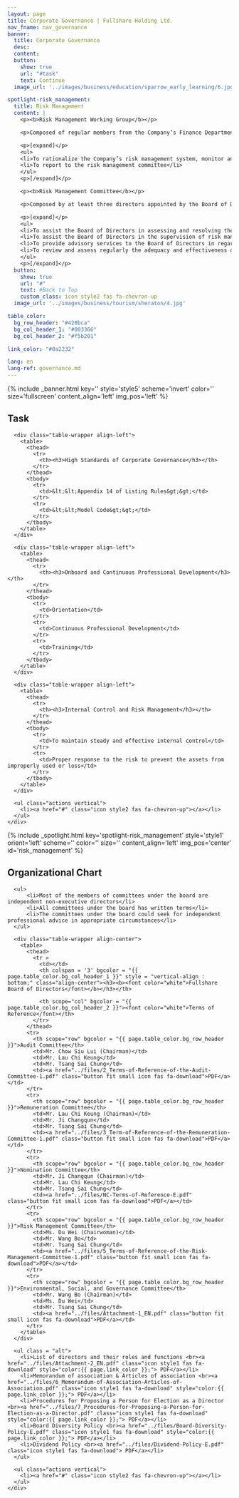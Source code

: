 ```yaml
---
layout: page
title: Corporate Governance | Fullshare Holding Ltd.
nav_fname: nav_governance
banner:
  title: Corporate Governance
  desc:
  content:
  button:
    show: true
    url: "#task"
    text: Continue
  image_url: '../images/business/education/sparrow_early_learning/6.jpg'

spotlight-risk_management:
  title: Risk Management
  content: |
    <p><b>Risk Management Working Group</b></p>

    <p>Composed of regular members from the Company’s Finance Department, Legal Department, Human Resources Department and Internal Audit Department.</p>

    <p>[expand]</p>
    <ul>
    <li>To rationalize the Company’s risk management system, monitor and inspect daily operations</li>
    <li>To report to the risk management committee</li>
    </ul>
    <p>[/expand]</p>

    <p><b>Risk Management Committee</b></p>

    <p>Composed by at least three directors appointed by the Board of Directors of the Company. The committee can invite other persons (including directors, senior management and external advisors) to attend the meeting.</p>

    <p>[expand]</p>
    <ul>
    <li>To assist the Board of Directors in assessing and resolving the characteristics and level of risk they are willing to bear while achieving strategic goals</li>
    <li>To assist the Board of Directors in the supervision of risk management and the design, implementation and oversight of internal monitoring system</li>
    <li>To provide advisory services to the Board of Directors in regard to the Company’s risk-related issues</li>
    <li>To review and assess regularly the adequacy and effectiveness of the Company’s risk management framework, internal control systems and risk management policies, procedures and systems</li>
    </ul>
    <p>[/expand]</p>
  button:
    show: true
    url: "#"
    text: #Back to Top
    custom_class: icon style2 fas fa-chevron-up
  image_url: '../images/business/tourism/sheraton/4.jpg'

table_color:
  bg_row_header: "#428bca"
  bg_col_header_1: "#003366"
  bg_col_header_2: "#f5b201"

link_color: "#0a2232"

lang: en
lang-ref: governance.md
---
```

<!-- Welcome Banner -->
{% include _banner.html key='' style='style5' scheme='invert' color='' size='fullscreen' content_align='left' img_pos='left' %}

<!-- Task -->
<!-- Wrapper -->
<section class="wrapper style2 align-center" id = "task">
    <div class="inner medium">
      <h2>Task</h2>
      <!-- <span><img src="../images/corp_gov.png" /></span> -->

      <div class="table-wrapper align-left">
        <table>
          <thead>
            <tr>
              <th><h3>High Standards of Corporate Governance</h3></th>
            </tr>
          </thead>
          <tbody>
            <tr>
              <td>&lt;&lt;Appendix 14 of Listing Rules&gt;&gt;</td>
            </tr>
            <tr>
              <td>&lt;&lt;Model Code&gt;&gt;</td>
            </tr>
          </tbody>
        </table>
      </div>

      <div class="table-wrapper align-left">
        <table>
          <thead>
            <tr>
              <th><h3>Onboard and Continuous Professional Development</h3></th>
            </tr>
          </thead>
          <tbody>
            <tr>
              <td>Orientation</td>
            </tr>
            <tr>
              <td>Continuous Professional Development</td>
            </tr>
            <tr>
              <td>Training</td>
            </tr>
          </tbody>
        </table>
      </div>

      <div class="table-wrapper align-left">
        <table>
          <thead>
            <tr>
              <th><h3>Internal Control and Risk Management</h3></th>
            </tr>
          </thead>
          <tbody>
            <tr>
              <td>To maintain steady and effective internal control</td>
            </tr>
            <tr>
              <td>Proper response to the risk to prevent the assets from improperly used or loss</td>
            </tr>
          </tbody>
        </table>
      </div>

      <ul class="actions vertical">
        <li><a href="#" class="icon style2 fas fa-chevron-up"></a></li>
      </ul>
    </div>
</section>

<!-- Risk Management -->
{% include _spotlight.html key='spotlight-risk_management' style='style1' orient='left' scheme='' color='' size='' content_align='left' img_pos='center' id='risk_management' %}

<!-- Organizational Chart -->
<!-- We need to make an include to generate a table here -->
<section class="wrapper style2 align-left" id = "org_chart">
    <div class="inner medium">
      <h2>Organizational Chart</h2>

      <ul>
          <li>Most of the members of committees under the board are independent non-executive directors</li>
          <li>All committees under the board has written terms</li>
          <li>The committees under the board could seek for independent professional advice in appropriate circumstances</li>
      </ul>

      <div class="table-wrapper align-center">
        <table>
          <thead>
            <tr >
              <td></td>
              <th colspan = '3' bgcolor = "{{ page.table_color.bg_col_header_1 }}" style = "vertical-align : bottom;" class="align-center"><h3><b><font color="white">Fullshare Board of Directors</font></b></h3></th>

              <th scope="col" bgcolor = "{{ page.table_color.bg_col_header_2 }}"><font color="white">Terms of Reference</font></th>
            </tr>
          </thead>
          <tr>
            <th scope="row" bgcolor = "{{ page.table_color.bg_row_header }}">Audit Committee</th>
            <td>Mr. Chow Siu Lui (Chairman)</td>
            <td>Mr. Lau Chi Keung</td>
            <td>Mr. Tsang Sai Chung</td>
            <td><a href="../files/2_Terms-of-Reference-of-the-Audit-Committee-1.pdf" class="button fit small icon fas fa-download">PDF</a></td>
          </tr>
          <tr>
            <th scope="row" bgcolor = "{{ page.table_color.bg_row_header }}">Remuneration Committee</th>
            <td>Mr. Lau Chi Keung (Chairman)</td>
            <td>Mr. Ji Changqun</td>
            <td>Mr. Tsang Sai Chung</td>
            <td><a href="../files/3_Term-of-Reference-of-the-Remuneration-Committee-1.pdf" class="button fit small icon fas fa-download">PDF</a></td>
          </tr>
          <tr>
            <th scope="row" bgcolor = "{{ page.table_color.bg_row_header }}">Nomination Committee</th>
            <td>Mr. Ji Changqun (Chairman)</td>
            <td>Mr. Lau Chi Keung</td>
            <td>Mr. Tsang Sai Chung</td>
            <td><a href="../files/NC-Terms-of-Reference-E.pdf" class="button fit small icon fas fa-download">PDF</a></td>
          </tr>
          <tr>
            <th scope="row" bgcolor = "{{ page.table_color.bg_row_header }}">Risk Management Committee</th>
            <td>Ms. Du Wei (Chairwoman)</td>
            <td>Mr. Wang Bo</td>
            <td>Mr. Tsang Sai Chung</td>
            <td><a href="../files/5_Terms-of-Reference-of-the-Risk-Management-Committee-1.pdf" class="button fit small icon fas fa-download">PDF</a></td>
          </tr>
          <tr>
            <th scope="row" bgcolor = "{{ page.table_color.bg_row_header }}">Environmental, Social, and Governance Committee</th>
            <td>Mr. Wang Bo (Chairman)</td>
            <td>Ms. Du Wei</td>
            <td>Mr. Tsang Sai Chung</td>
            <td><a href="../files/Attachment-1_EN.pdf" class="button fit small icon fas fa-download">PDF</a></td>
          </tr>
        </table>
      </div>

      <ul class = "alt">
        <li>List of directors and their roles and functions <br><a href="../files/Attachment-2_EN.pdf" class="icon style1 fas fa-download" style="color:{{ page.link_color }};"> PDF</a></li>
        <li>Memorandum of association & Articles of association <br><a href="../files/6_Memorandum-of-Association-Articles-of-Association.pdf" class="icon style1 fas fa-download" style="color:{{ page.link_color }};"> PDF</a></li>
        <li>Procedures for Proposing a Person for Election as a Director <br><a href="../files/7_Procedures-for-Proposing-a-Person-for-Election-as-a-Director.pdf" class="icon style1 fas fa-download" style="color:{{ page.link_color }};"> PDF</a></li>
        <li>Board Diversity Policy <br><a href="../files/Board-Diversity-Policy-E.pdf" class="icon style1 fas fa-download" style="color:{{ page.link_color }};"> PDF</a></li>
        <li>Dividend Policy <br><a href="../files/Dividend-Policy-E.pdf" class="icon style1 fas fa-download"> PDF</a></li>
      </ul>

      <ul class="actions vertical">
        <li><a href="#" class="icon style2 fas fa-chevron-up"></a></li>
      </ul>
    </div>
</section>
